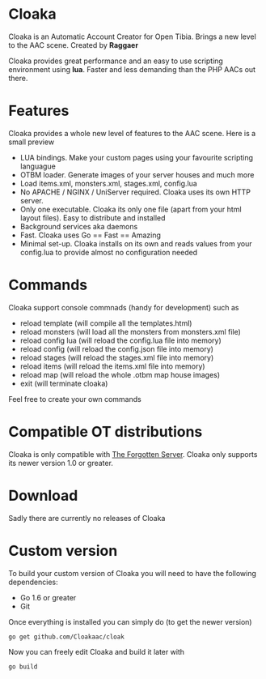 # Cloaka

Cloaka is an Automatic Account Creator for Open Tibia. Brings a new level to the AAC scene. Created by **Raggaer**

Cloaka provides great performance and an easy to use scripting environment using **lua**. Faster and less demanding than the PHP AACs out there.

# Features

Cloaka provides a whole new level of features to the AAC scene. Here is a small preview

- LUA bindings. Make your custom pages using your favourite scripting languague
- OTBM loader. Generate images of your server houses and much more
- Load items.xml, monsters.xml, stages.xml, config.lua
- No APACHE / NGINX / UniServer required. Cloaka uses its own HTTP server.
- Only one executable. Cloaka its only one file (apart from your html layout files). Easy to distribute and installed
- Background services aka daemons
- Fast. Cloaka uses Go == Fast == Amazing
- Minimal set-up. Cloaka installs on its own and reads values from your config.lua to provide almost no configuration needed

# Commands

Cloaka support console commnads (handy for development) such as

- reload template (will compile all the templates.html)
- reload monsters (will load all the monsters from monsters.xml file)
- reload config lua (will reload the config.lua file into memory)
- reload config (will reload the config.json file into memory)
- reload stages (will reload the stages.xml file into memory)
- reload items (will reload the items.xml file into memory)
- reload map (will reload the whole .otbm map house images)
- exit (will terminate cloaka)

Feel free to create your own commands

# Compatible OT distributions

Cloaka is only compatible with [The Forgotten Server](https://github.com/otland/forgottenserver). Cloaka only supports its newer version 1.0 or greater.

# Download

Sadly there are currently no releases of Cloaka

# Custom version

To build your custom version of Cloaka you will need to have the following dependencies:

+ Go 1.6 or greater
+ Git

Once everything is installed you can simply do (to get the newer version)

```
go get github.com/Cloakaac/cloak
```

Now you can freely edit Cloaka and build it later with

```
go build
```
